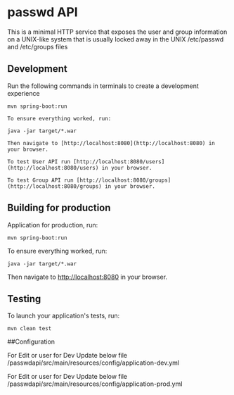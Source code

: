 # passwd API

This is a minimal HTTP service that exposes the user and group information on
a UNIX-like system that is usually locked away in the UNIX /etc/passwd and /etc/groups files

## Development

Run the following commands in terminals to create a development experience

    mvn spring-boot:run

    To ensure everything worked, run:

    java -jar target/*.war

    Then navigate to [http://localhost:8080](http://localhost:8080) in your browser.

    To test User API run [http://localhost:8080/users](http://localhost:8080/users) in your browser.

    To test Group API run [http://localhost:8080/groups](http://localhost:8080/groups) in your browser.

## Building for production

Application for production, run:

    mvn spring-boot:run

To ensure everything worked, run:

    java -jar target/*.war

Then navigate to [http://localhost:8080](http://localhost:8080) in your browser.


## Testing

To launch your application's tests, run:

    mvn clean test

##Configuration

For Edit or user for Dev Update below file
/passwdapi/src/main/resources/config/application-dev.yml

For Edit or user for Dev Update below file
/passwdapi/src/main/resources/config/application-prod.yml
